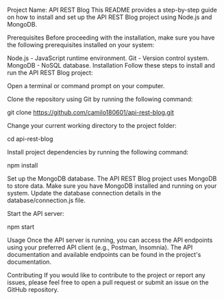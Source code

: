 Project Name: API REST Blog
This README provides a step-by-step guide on how to install and set up the API REST Blog project using Node.js and MongoDB.

Prerequisites
Before proceeding with the installation, make sure you have the following prerequisites installed on your system:

Node.js - JavaScript runtime environment.
Git - Version control system.
MongoDB - NoSQL database.
Installation
Follow these steps to install and run the API REST Blog project:

Open a terminal or command prompt on your computer.

Clone the repository using Git by running the following command:

git clone https://github.com/camilo180601/api-rest-blog.git

Change your current working directory to the project folder:

cd api-rest-blog

Install project dependencies by running the following command:

npm install

Set up the MongoDB database. The API REST Blog project uses MongoDB to store data. Make sure you have MongoDB installed and running on your system. Update the database connection details in the database/connection.js file.

Start the API server:

npm start

Usage
Once the API server is running, you can access the API endpoints using your preferred API client (e.g., Postman, Insomnia). The API documentation and available endpoints can be found in the project's documentation.

Contributing
If you would like to contribute to the project or report any issues, please feel free to open a pull request or submit an issue on the GitHub repository.
